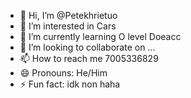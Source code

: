 - 👋 Hi, I’m @Petekhrietuo
- 👀 I’m interested in Cars
- 🌱 I’m currently learning O level Doeacc
- 💞️ I’m looking to collaborate on ...
- 📫 How to reach me 7005336829
- 😄 Pronouns: He/Him
- ⚡ Fun fact: idk non haha

<!---
Petekhrietuo/Petekhrietuo is a ✨ special ✨ repository because its `README.md` (this file) appears on your GitHub profile.
You can click the Preview link to take a look at your changes.
--->
